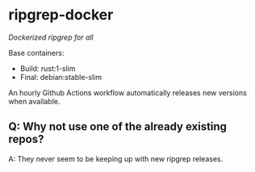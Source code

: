 # ripgrep-docker

*Dockerized ripgrep for all*

Base containers:
- Build: rust:1-slim
- Final: debian:stable-slim

An hourly Github Actions workflow automatically releases new versions when available.

## Q: Why not use one of the already existing repos?

A: They never seem to be keeping up with new ripgrep releases.
